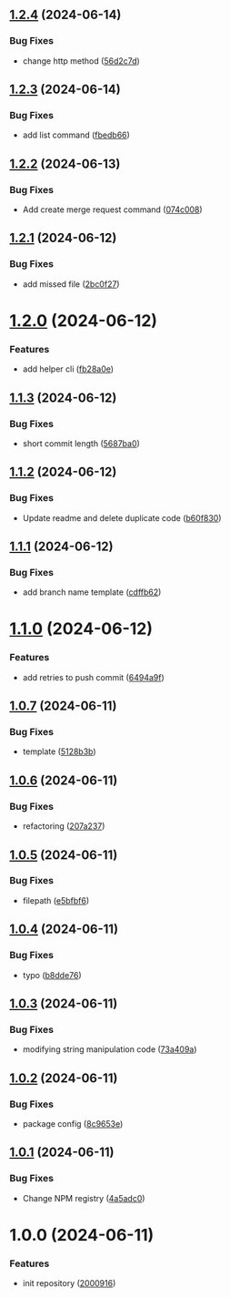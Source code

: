 ## [1.2.4](https://github.com/pubg/semantic-release-gitlabmonorepo/compare/v1.2.3...v1.2.4) (2024-06-14)


### Bug Fixes

* change http method ([56d2c7d](https://github.com/pubg/semantic-release-gitlabmonorepo/commit/56d2c7d65ef7d9dc3318a3b9698b0334b26fc0a0))

## [1.2.3](https://github.com/pubg/semantic-release-gitlabmonorepo/compare/v1.2.2...v1.2.3) (2024-06-14)


### Bug Fixes

* add list command ([fbedb66](https://github.com/pubg/semantic-release-gitlabmonorepo/commit/fbedb66b712bc623c640836bace661b521354806))

## [1.2.2](https://github.com/pubg/semantic-release-gitlabmonorepo/compare/v1.2.1...v1.2.2) (2024-06-13)


### Bug Fixes

* Add create merge request command ([074c008](https://github.com/pubg/semantic-release-gitlabmonorepo/commit/074c008d761cd878e5594dc39d9f098c4f45526c))

## [1.2.1](https://github.com/pubg/semantic-release-gitlabmonorepo/compare/v1.2.0...v1.2.1) (2024-06-12)


### Bug Fixes

* add missed file ([2bc0f27](https://github.com/pubg/semantic-release-gitlabmonorepo/commit/2bc0f271cbc47fa7de454455107981528ecb2def))

# [1.2.0](https://github.com/pubg/semantic-release-gitlabmonorepo/compare/v1.1.3...v1.2.0) (2024-06-12)


### Features

* add helper cli ([fb28a0e](https://github.com/pubg/semantic-release-gitlabmonorepo/commit/fb28a0e477ffb5e65d2c11b834c6a23119c65741))

## [1.1.3](https://github.com/pubg/semantic-release-gitlabmonorepo/compare/v1.1.2...v1.1.3) (2024-06-12)


### Bug Fixes

* short commit length ([5687ba0](https://github.com/pubg/semantic-release-gitlabmonorepo/commit/5687ba0ae9b97ba80a91b4c37c62d21456b3da04))

## [1.1.2](https://github.com/pubg/semantic-release-gitlabmonorepo/compare/v1.1.1...v1.1.2) (2024-06-12)


### Bug Fixes

* Update readme and delete duplicate code ([b60f830](https://github.com/pubg/semantic-release-gitlabmonorepo/commit/b60f83056d39b89a5caa09cc09eb669378808932))

## [1.1.1](https://github.com/pubg/semantic-release-gitlabmonorepo/compare/v1.1.0...v1.1.1) (2024-06-12)


### Bug Fixes

* add branch name template ([cdffb62](https://github.com/pubg/semantic-release-gitlabmonorepo/commit/cdffb62cfbe4df095a3c2d62660bed773a7dd6f0))

# [1.1.0](https://github.com/pubg/semantic-release-gitlabmonorepo/compare/v1.0.7...v1.1.0) (2024-06-12)


### Features

* add retries to push commit ([6494a9f](https://github.com/pubg/semantic-release-gitlabmonorepo/commit/6494a9fa14313dc00ac9b6544318c768a6aa5f30))

## [1.0.7](https://github.com/pubg/semantic-release-gitlabmonorepo/compare/v1.0.6...v1.0.7) (2024-06-11)


### Bug Fixes

* template ([5128b3b](https://github.com/pubg/semantic-release-gitlabmonorepo/commit/5128b3b7010ed787b722b6fc5f748be67e92a87f))

## [1.0.6](https://github.com/pubg/semantic-release-gitlabmonorepo/compare/v1.0.5...v1.0.6) (2024-06-11)


### Bug Fixes

* refactoring ([207a237](https://github.com/pubg/semantic-release-gitlabmonorepo/commit/207a23747641be184e1b8f294815abf147a43b8b))

## [1.0.5](https://github.com/pubg/semantic-release-gitlabmonorepo/compare/v1.0.4...v1.0.5) (2024-06-11)


### Bug Fixes

* filepath ([e5bfbf6](https://github.com/pubg/semantic-release-gitlabmonorepo/commit/e5bfbf60e88a1333669755500182b8fc4ac0819e))

## [1.0.4](https://github.com/pubg/semantic-release-gitlabmonorepo/compare/v1.0.3...v1.0.4) (2024-06-11)


### Bug Fixes

* typo ([b8dde76](https://github.com/pubg/semantic-release-gitlabmonorepo/commit/b8dde761b272a8baaa576715117979ec04240344))

## [1.0.3](https://github.com/pubg/semantic-release-gitlabmonorepo/compare/v1.0.2...v1.0.3) (2024-06-11)


### Bug Fixes

* modifying string manipulation code ([73a409a](https://github.com/pubg/semantic-release-gitlabmonorepo/commit/73a409ad5a26304778b1f8957c43d3c4d660cd9c))

## [1.0.2](https://github.com/pubg/semantic-release-gitlabmonorepo/compare/v1.0.1...v1.0.2) (2024-06-11)


### Bug Fixes

* package config ([8c9653e](https://github.com/pubg/semantic-release-gitlabmonorepo/commit/8c9653e7b63b1d295eca270f5f6f89a9b53c93ba))

## [1.0.1](https://github.com/pubg/semantic-release-gitlabmonorepo/compare/v1.0.0...v1.0.1) (2024-06-11)


### Bug Fixes

* Change NPM registry ([4a5adc0](https://github.com/pubg/semantic-release-gitlabmonorepo/commit/4a5adc02026b6434ff82b567fabb8d039559e933))

# 1.0.0 (2024-06-11)


### Features

* init repository ([2000916](https://github.com/pubg/semantic-release-gitlabmonorepo/commit/2000916182bcafbf1abe688c4b6a6e87b45e0d4e))
